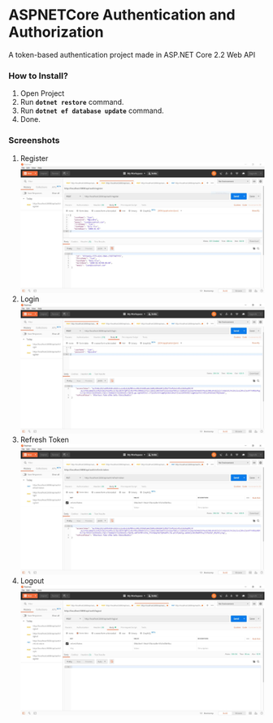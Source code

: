 ﻿# ASPNETCore Authentication and Authorization

A token-based authentication project made in ASP.NET Core 2.2 Web API

### How to Install?
1. Open Project
1. Run **`dotnet restore`** command.
1. Run **`dotnet ef database update`** command.
1. Done.

### Screenshots

1. Register ![Register](/Screenshots/1-Register.JPG)
1. Login ![Login](/Screenshots/2-Login.JPG)
1. Refresh Token ![Refresh-Token](/Screenshots/3-RefreshToken.JPG)
1. Logout ![Logout](/Screenshots/4-Logout.JPG)
